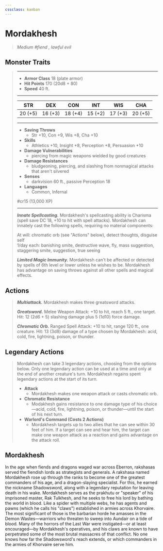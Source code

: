 ```yaml
---
cssclass: kanban
---
```


# Mordakhesh
>*Medium #fiend , lawful evil*
## Monster Traits
>___
>- **Armor Class** 18 (plate armor)
>- **Hit Points** 170 (20d8 + 80)
>- **Speed** 40 ft.
>___
>|STR|DEX|CON|INT|WIS|CHA|
>|:---:|:---:|:---:|:---:|:---:|:---:|
>|20 (+5)|16 (+3)|18 (+4)|15 (+2)|17 (+3)|20 (+5)|
>___
>- **Saving Throws**
>	 - Str +10, Con +9, Wis +8, Cha +10
>- **Skills**
>	 - Athletics +10, Insight +8, Perception +8, Persuasion +10
>- **Damage Vulnerabilities**
>	 - piercing from magic weapons wielded by good creatures
>- **Damage Resistances**
>	 - bludgeoning, piercing, and slashing from nonmagical attacks that aren't silvered
>- **Senses**
>	 - darkvision 60 ft., passive Perception 18
>- **Languages**
>	 - Common, Infernal
>
> #cr15 (13,000 XP)
>___
>***Innate Spellcasting.*** Mordakhesh's spellcasting ability is Charisma (spell save DC 18, +10 to hit with spell attacks). Mordakhesh can innately cast the following spells, requiring no material components:  
>
>At will: chromatic orb (see "Actions" below), detect thoughts, disguise self  
>1/day each: banishing smite, destructive wave, fly, mass suggestion, staggering smite, suggestion, true seeing  
>
>
>***Limited Magic Immunity.*** Mordakhesh can't be affected or detected by spells of 6th level or lower unless he wishes to be. Mordakhesh has advantage on saving throws against all other spells and magical effects.  
>
## Actions
>***Multiattack.*** Mordakhesh makes three greatsword attacks.  
>
>***Greatsword.*** Melee Weapon Attack: +10 to hit, reach 5 ft., one target. Hit: 12 (2d6 + 5) slashing damage plus 5 (1d10) force damage.  
>
>***Chromatic Orb.*** Ranged Spell Attack: +10 to hit, range 120 ft., one creature. Hit: 13 (3d8) damage of a type chosen by Mordakhesh: acid, cold, fire, lightning, poison, or thunder.  
>
## Legendary Actions
>Mordakhesh can take 3 legendary actions, choosing from the options below. Only one legendary action can be used at a time and only at the end of another creature's turn. Mordakhesh regains spent legendary actions at the start of its turn.
>
>- **Attack**
>	- Mordakhesh makes one weapon attack or casts chromatic orb.
>- **Chromatic Resistance**
>	- Modakhesh gains resistance to one damage type of his choice—acid, cold, fire, lightning, poison, or thunder—until the start of his next turn.
>- **Warlord's Command (Costs 2 Actions)**
>	- Mordakhesh targets up to two allies that he can see within 30 feet of him. If a target can see and hear him, the target can make one weapon attack as a reaction and gains advantage on the attack roll.
## Mordakhesh
In the age when fiends and dragons waged war across Eberron, rakshasas served the fiendish lords as strategists and generals. A rakshasa named Mordakhesh rose up through the ranks to become one of the greatest commanders of his age, and a dragon-slaying specialist. For this, he earned the nickname Shadowsword, along with a legendary reputation for leaving death in his wake.
Mordakhesh serves as the prakhutu or "speaker" of his imprisoned master, Rak Tulkhesh, and he seeks to free his lord by bathing the world in blood. Like a spider with multiple webs, he has agents and pawns (which he calls his "claws") established in armies across Khorvaire. The most significant of those is the barbarian horde he amasses in the Demon Wastes—warriors who threaten to sweep into Aundair on a tide of blood.
Many of the horrors of the Last War were instigated—or at least encouraged—by Mordakhesh's operatives, and his claws are known to have perpetrated some of the most brutal massacres of that conflict. No one knows how far the Shadowsword's reach extends, or which commanders in the armies of Khorvaire serve him.